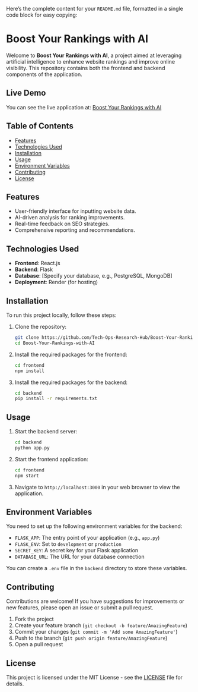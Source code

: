 Here’s the complete content for your `README.md` file, formatted in a single code block for easy copying:

# Boost Your Rankings with AI

Welcome to **Boost Your Rankings with AI**, a project aimed at leveraging artificial intelligence to enhance website rankings and improve online visibility. This repository contains both the frontend and backend components of the application.

## Live Demo

You can see the live application at: [Boost Your Rankings with AI](https://boost-your-rankings-with-ai.onrender.com)

## Table of Contents

- [Features](#features)
- [Technologies Used](#technologies-used)
- [Installation](#installation)
- [Usage](#usage)
- [Environment Variables](#environment-variables)
- [Contributing](#contributing)
- [License](#license)

## Features

- User-friendly interface for inputting website data.
- AI-driven analysis for ranking improvements.
- Real-time feedback on SEO strategies.
- Comprehensive reporting and recommendations.

## Technologies Used

- **Frontend**: React.js
- **Backend**: Flask
- **Database**: [Specify your database, e.g., PostgreSQL, MongoDB]
- **Deployment**: Render (for hosting)

## Installation

To run this project locally, follow these steps:

1. Clone the repository:
   ```bash
   git clone https://github.com/Tech-Ops-Research-Hub/Boost-Your-Rankings-with-AI.git
   cd Boost-Your-Rankings-with-AI
   ```

2. Install the required packages for the frontend:
   ```bash
   cd frontend
   npm install
   ```

3. Install the required packages for the backend:
   ```bash
   cd backend
   pip install -r requirements.txt
   ```

## Usage

1. Start the backend server:
   ```bash
   cd backend
   python app.py
   ```

2. Start the frontend application:
   ```bash
   cd frontend
   npm start
   ```

3. Navigate to `http://localhost:3000` in your web browser to view the application.

## Environment Variables

You need to set up the following environment variables for the backend:

- `FLASK_APP`: The entry point of your application (e.g., `app.py`)
- `FLASK_ENV`: Set to `development` or `production`
- `SECRET_KEY`: A secret key for your Flask application
- `DATABASE_URL`: The URL for your database connection

You can create a `.env` file in the `backend` directory to store these variables.

## Contributing

Contributions are welcome! If you have suggestions for improvements or new features, please open an issue or submit a pull request.

1. Fork the project
2. Create your feature branch (`git checkout -b feature/AmazingFeature`)
3. Commit your changes (`git commit -m 'Add some AmazingFeature'`)
4. Push to the branch (`git push origin feature/AmazingFeature`)
5. Open a pull request

## License

This project is licensed under the MIT License - see the [LICENSE](LICENSE) file for details.
